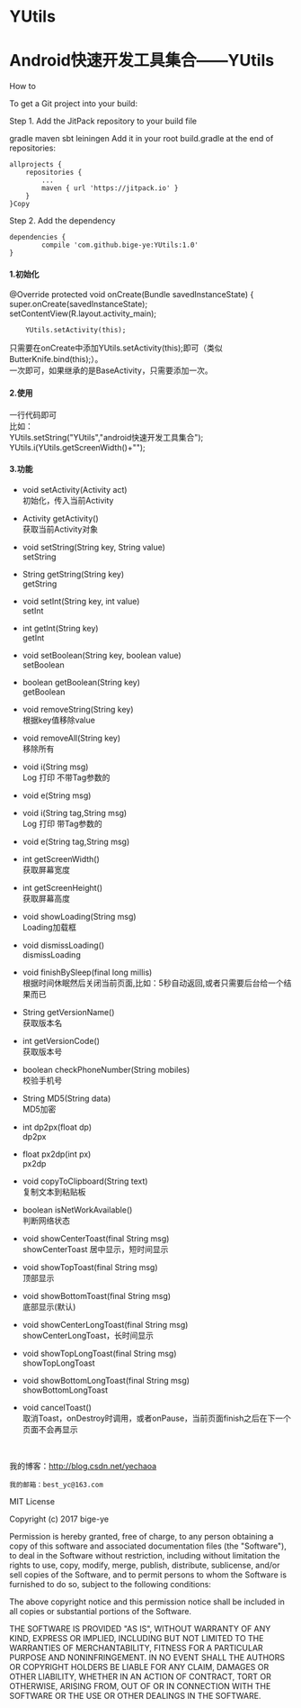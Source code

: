 # YUtils
# Android快速开发工具集合——YUtils

How to

To get a Git project into your build:

Step 1. Add the JitPack repository to your build file

gradle
maven
sbt
leiningen
Add it in your root build.gradle at the end of repositories:

	allprojects {
		repositories {
			...
			maven { url 'https://jitpack.io' }
		}
	}Copy
Step 2. Add the dependency

	dependencies {
	        compile 'com.github.bige-ye:YUtils:1.0'
	}
  
  
#### 1.初始化
@Override
    protected void onCreate(Bundle savedInstanceState) {
        super.onCreate(savedInstanceState);
        setContentView(R.layout.activity_main);

        YUtils.setActivity(this);
       
只需要在onCreate中添加YUtils.setActivity(this);即可（类似ButterKnife.bind(this);）。<br>
  一次即可，如果继承的是BaseActivity，只需要添加一次。
#### 2.使用
一行代码即可<br>
比如：<br>
YUtils.setString("YUtils","android快速开发工具集合");<br>
YUtils.i(YUtils.getScreenWidth()+"");
#### 3.功能
* void setActivity(Activity act)<br>初始化，传入当前Activity   

* Activity getActivity()<br>获取当前Activity对象  

* void setString(String key, String value)<br>setString
* String getString(String key)<br>getString
* void setInt(String key, int value)<br>setInt
* int getInt(String key)<br>getInt
* void setBoolean(String key, boolean value)<br>setBoolean
* boolean getBoolean(String key)<br>getBoolean
* void removeString(String key)<br>根据key值移除value
* void removeAll(String key)<br>移除所有
* void i(String msg)<br>Log 打印  不带Tag参数的
* void e(String msg)<br>
* void i(String tag,String msg)<br>Log 打印  带Tag参数的
* void e(String tag,String msg)<br>
* int getScreenWidth()<br>获取屏幕宽度
* int getScreenHeight()<br>获取屏幕高度
* void showLoading(String msg)<br>Loading加载框
* void dismissLoading()<br>dismissLoading
* void finishBySleep(final long millis)<br>根据时间休眠然后关闭当前页面,比如：5秒自动返回,或者只需要后台给一个结果而已
* String getVersionName()<br>获取版本名
* int getVersionCode()<br>获取版本号
* boolean checkPhoneNumber(String mobiles)<br>校验手机号
* String MD5(String data)<br>MD5加密
* int dp2px(float dp)<br>dp2px
* float px2dp(int px)<br>px2dp
* void copyToClipboard(String text)<br>复制文本到粘贴板
* boolean isNetWorkAvailable()<br>判断网络状态
* void showCenterToast(final String msg)<br>showCenterToast 居中显示，短时间显示
* void showTopToast(final String msg)<br>顶部显示
* void showBottomToast(final String msg)<br>底部显示(默认)
* void showCenterLongToast(final String msg)<br>showCenterLongToast，长时间显示
* void showTopLongToast(final String msg)<br>showTopLongToast
* void showBottomLongToast(final String msg)<br>showBottomLongToast
* void cancelToast()<br>取消Toast，onDestroy时调用，或者onPause，当前页面finish之后在下一个页面不会再显示
 <br>  
 
 我的博客：http://blog.csdn.net/yechaoa  
 
 	我的邮箱：best_yc@163.com  

MIT License

Copyright (c) 2017 bige-ye

Permission is hereby granted, free of charge, to any person obtaining a copy
of this software and associated documentation files (the "Software"), to deal
in the Software without restriction, including without limitation the rights
to use, copy, modify, merge, publish, distribute, sublicense, and/or sell
copies of the Software, and to permit persons to whom the Software is
furnished to do so, subject to the following conditions:

The above copyright notice and this permission notice shall be included in all
copies or substantial portions of the Software.

THE SOFTWARE IS PROVIDED "AS IS", WITHOUT WARRANTY OF ANY KIND, EXPRESS OR
IMPLIED, INCLUDING BUT NOT LIMITED TO THE WARRANTIES OF MERCHANTABILITY,
FITNESS FOR A PARTICULAR PURPOSE AND NONINFRINGEMENT. IN NO EVENT SHALL THE
AUTHORS OR COPYRIGHT HOLDERS BE LIABLE FOR ANY CLAIM, DAMAGES OR OTHER
LIABILITY, WHETHER IN AN ACTION OF CONTRACT, TORT OR OTHERWISE, ARISING FROM,
OUT OF OR IN CONNECTION WITH THE SOFTWARE OR THE USE OR OTHER DEALINGS IN THE
SOFTWARE.
